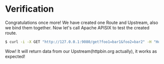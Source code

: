 # Verification

Congratulations once more! We have created one Route and Upstream, also we bind them together. Now let's call Apache APISIX to test the created route.

```sh
$ curl -i -X GET "http://127.0.0.1:9080/get?foo1=bar1&foo2=bar2" -H "Host: httpbin.org"
```

Wow! It will return data from our Upstream(httpbin.org actually), it works as expected!
